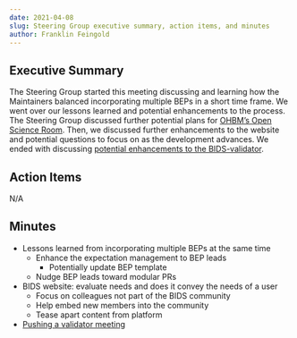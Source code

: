 ```yaml
---
date: 2021-04-08
slug: Steering Group executive summary, action items, and minutes
author: Franklin Feingold
---
```




<!-- more -->



## Executive Summary

The Steering Group started this meeting discussing and learning how the Maintainers balanced incorporating multiple BEPs in a short time frame. We went over our lessons learned and potential enhancements to the process. The Steering Group discussed further potential plans for [OHBM’s Open Science Room](https://ohbm.github.io/osr2021/). Then, we discussed further enhancements to the website and potential questions to focus on as the development advances. We ended with discussing [potential enhancements to the BIDS-validator](https://groups.google.com/g/bids-discussion/c/2LB6d-FMkZI).

## Action Items

N/A

## Minutes

- Lessons learned from incorporating multiple BEPs at the same time
  - Enhance the expectation management to BEP leads
    - Potentially update BEP template
  - Nudge BEP leads toward modular PRs
- BIDS website: evaluate needs and does it convey the needs of a user
  - Focus on colleagues not part of the BIDS community
  - Help embed new members into the community
  - Tease apart content from platform
- [Pushing a validator meeting](https://groups.google.com/g/bids-discussion/c/2LB6d-FMkZI)
